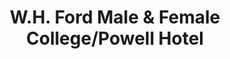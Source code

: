 ---
layout: repo
title: "W.H. Ford Male & Female College/Powell Hotel"
id: 17610
permalink: repos/17610/
---